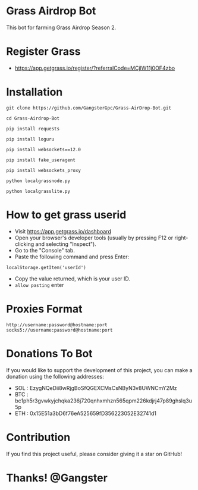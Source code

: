 # Grass Airdrop Bot
This  bot for farming Grass Airdrop Season 2.

# Register Grass 
- https://app.getgrass.io/register/?referralCode=MCjlW11j0OF4zbo


# Installation

```
git clone https://github.com/GangsterGpc/Grass-AirDrop-Bot.git
```
```
cd Grass-Airdrop-Bot
```
```
pip install requests
```
```
pip install loguru
```
```
pip install websockets==12.0
```
```
pip install fake_useragent
```
```
pip install websockets_proxy
```
```
python localgrassnode.py
```
```
python localgrasslite.py
```
# How to get grass userid 
- Visit https://app.getgrass.io/dashboard
- Open your browser's developer tools (usually by pressing F12 or right-clicking and selecting "Inspect").
- Go to the "Console" tab.
- Paste the following command and press Enter:
``` 
localStorage.getItem('userId')
```
- Copy the value returned, which is your user ID.
- ```allow pasting``` enter

# Proxies Format
``` 
http://username:password@hostname:port
socks5://username:password@hostname:port
```

# Donations To Bot
If you would like to support the development of this project, you can make a donation using the following addresses:
- SOL : EzygNQeDii8wRjgBoSfQGEXCMsCsNByN3v8UWNCmY2Mz
- BTC : bc1ph5r3gvwkyjchqka236j720qnhxmhzn565qpm226kdjrj47p89ghslq3u5p
- ETH : 0x15E51a3bD6f76eA525659fD356223052E32741d1

# Contribution
If you find this project useful, please consider giving it a star on GitHub! 

# Thanks! @Gangster
